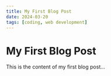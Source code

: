 ```yaml
---
title: My First Blog Post
date: 2024-03-20
tags: [coding, web development]
---
```


# My First Blog Post

This is the content of my first blog post... 